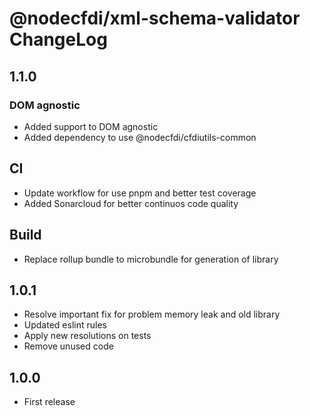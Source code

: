 # @nodecfdi/xml-schema-validator ChangeLog

## 1.1.0

### DOM agnostic

- Added support to DOM agnostic
- Added dependency to use @nodecfdi/cfdiutils-common

## CI

- Update workflow for use pnpm and better test coverage
- Added Sonarcloud for better continuos code quality

## Build

- Replace rollup bundle to microbundle for generation of library

## 1.0.1

- Resolve important fix for problem memory leak and old library
- Updated eslint rules
- Apply new resolutions on tests
- Remove unused code

## 1.0.0

- First release

